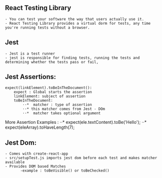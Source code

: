 ## React Testing Library

```
- You can test your software the way that users actually use it.
- React Testing Library provides a virtual dorm for tests, any time you're running tests without a browser.

```

## Jest

```
- Jest is a test runner
- jest is responsible for finding tests, running the tests and determining whether the tests pass or fail,

```

## Jest Assertions:


    expect(linkElement).toBeInTheDocument():
        expect : Global starts the assertion
        linkElement: subject of assertion
        toBeInTheDocument:
            ⋅⋅*  matcher : type of assertion
            ⋅⋅* this matcher comes from Jest - DOm
            ⋅⋅*  matcher takes optional argument

More Assertion Examples :
    ⋅⋅*  expect(ele.textContent).toBe('Hello');
    ⋅⋅*  expect(eleArray).toHaveLength(7);


## Jest Dom:

```
- Comes with create-react-app
- src/setupTest.js imports jest dom before each test and makes matcher available
- Provides DOM based Matches
       -example : toBeVisible() or toBeChecked()

```
